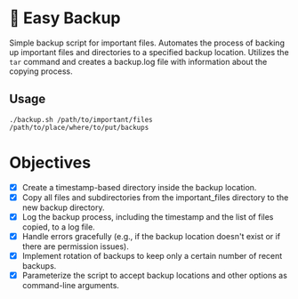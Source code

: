 # 🦺 Easy Backup

Simple backup script for important files. Automates the process of backing up important files and directories to a specified backup location. 
Utilizes the `tar` command and creates a backup.log file with information about the copying process.

## Usage
`./backup.sh /path/to/important/files /path/to/place/where/to/put/backups`

# Objectives
- [x] Create a timestamp-based directory inside the backup location.
- [x] Copy all files and subdirectories from the important_files directory to the new backup directory.
- [x] Log the backup process, including the timestamp and the list of files copied, to a log file.
- [x] Handle errors gracefully (e.g., if the backup location doesn't exist or if there are permission issues).
- [x] Implement rotation of backups to keep only a certain number of recent backups.
- [x] Parameterize the script to accept backup locations and other options as command-line arguments.
